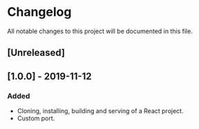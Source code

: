 # Changelog
All notable changes to this project will be documented in this file.

## [Unreleased]

## [1.0.0] - 2019-11-12
### Added
- Cloning, installing, building and serving of a React project.
- Custom port.